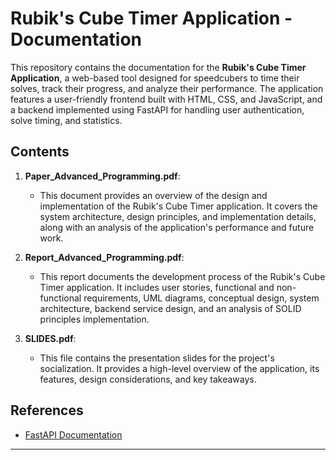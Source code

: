 # Rubik's Cube Timer Application - Documentation

This repository contains the documentation for the **Rubik's Cube Timer Application**, a web-based tool designed for speedcubers to time their solves, track their progress, and analyze their performance. The application features a user-friendly frontend built with HTML, CSS, and JavaScript, and a backend implemented using FastAPI for handling user authentication, solve timing, and statistics.

## Contents

1. **Paper_Advanced_Programming.pdf**: 
   - This document provides an overview of the design and implementation of the Rubik's Cube Timer application. It covers the system architecture, design principles, and implementation details, along with an analysis of the application's performance and future work.

2. **Report_Advanced_Programming.pdf**: 
   - This report documents the development process of the Rubik's Cube Timer application. It includes user stories, functional and non-functional requirements, UML diagrams, conceptual design, system architecture, backend service design, and an analysis of SOLID principles implementation.

3. **SLIDES.pdf**:  
   - This file contains the presentation slides for the project's socialization. It provides a high-level overview of the application, its features, design considerations, and key takeaways.

## References

- [FastAPI Documentation](https://fastapi.tiangolo.com/)

---
